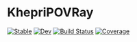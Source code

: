 # KhepriPOVRay

[![Stable](https://img.shields.io/badge/docs-stable-blue.svg)](https://aptmcl.github.io/KhepriPOVRay.jl/stable)
[![Dev](https://img.shields.io/badge/docs-dev-blue.svg)](https://aptmcl.github.io/KhepriPOVRay.jl/dev)
[![Build Status](https://github.com/aptmcl/KhepriPOVRay.jl/workflows/CI/badge.svg)](https://github.com/aptmcl/KhepriPOVRay.jl/actions)
[![Coverage](https://codecov.io/gh/aptmcl/KhepriPOVRay.jl/branch/master/graph/badge.svg)](https://codecov.io/gh/aptmcl/KhepriPOVRay.jl)
